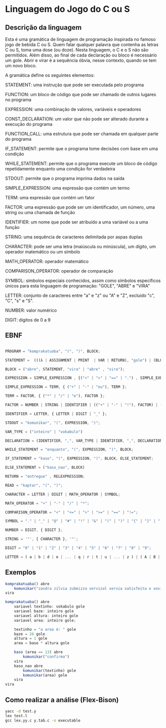 
# Linguagem do Jogo do C ou S

## Descrição da linguagem

Esta é uma gramática de linguagem de programação inspirada no famoso jogo de bebida C ou S. Quem falar qualquer palavra que contenha as letras C ou S, toma uma dose (ou doze). Nesta linguagem, o C e o S não são permitidos. 
Além disso, ao final de cada declaração ou bloco é necessário um gole. Abrir e virar é a sequência óbvia, nesse contexto, quando se tem um novo bloco.

A gramática define os seguintes elementos:

STATEMENT: uma instrução que pode ser executada pelo programa

FUNCTION: um bloco de código que pode ser chamado de outros lugares no programa

EXPRESSION: uma combinação de valores, variáveis e operadores

CONST_DECLARATION: um valor que não pode ser alterado durante a execução do programa

FUNCTION_CALL: uma estrutura que pode ser chamada em qualquer parte do programa

IF_STATEMENT: permite que o programa tome decisões com base em uma condição

WHILE_STATEMENT: permite que o programa execute um bloco de código repetidamente enquanto uma condição for verdadeira

STDOUT: permite que o programa imprima dados na saída

SIMPLE_EXPRESSION: uma expressão que contém um termo

TERM: uma expressão que contém um fator

FACTOR: uma expressão que pode ser um identificador, um número, uma string ou uma chamada de função

IDENTIFIER: um nome que pode ser atribuído a uma variável ou a uma função

STRING: uma sequência de caracteres delimitada por aspas duplas

CHARACTER: pode ser uma letra (maiúscula ou minúscula), um dígito, um operador matemático ou um símbolo

MATH_OPERATOR: operador matemático

COMPARISON_OPERATOR: operador de comparação

SYMBOL: símbolos especiais conhecidos, assim como símbolos específicos únicos para esta linguagem de programação: "GOLE", "ABRE" e "VIRA"

LETTER: conjunto de caracteres entre "a" e "z" ou "A" e "Z", excluido "c", "C", "s" e "S".

NUMBER: valor numérico

DIGIT: dígitos de 0 a 9


## EBNF


```javaScript

PROGRAM = "komprakatuaba", "(", ")", BLOCK;

STATEMENT =  (((λ | ASSIGNMENT | PRINT  | VAR | RETURN), "gole") | (BLOCK | IF_STATEMENT | WHILE_STATEMENT));

BLOCK = ("abre", STATEMENT, "vira" | "abre" , "vira");

EXPRESSION = SIMPLE_EXPRESSION , {("<" | ">" | "==" | ".") , SIMPLE_EXPRESSION };

SIMPLE_EXPRESSION = TERM, { ("+" | "-" | "ou"), TERM };

TERM = FACTOR, { ("*" | "/" | "e"), FACTOR };

FACTOR = NUMBER | STRING | IDENTIFIER | (("+" | "-" | "!"), FACTOR) | ("(", EXPRESSION, ")") | READ;

IDENTIFIER = LETTER, { LETTER | DIGIT | "_" };

STDOUT = "komunikar", "(", EXPRESSION, ")";

VAR_TYPE = ("inteiro" | "vokabulo")

DECLARATION = (IDENTIFIER, ",", VAR_TYPE | IDENTIFIER, ",", DECLARATION)

WHILE_STATEMENT = "enquanto", "(", EXPRESSION, ")", BLOCK;

IF_STATEMENT = "kaso", "(", EXPRESSION, ")", BLOCK, ELSE_STATEMENT;

ELSE_STATEMENT = ("kaso_nao", BLOCK)

RETURN = "entregue" , RELEXPRESSION;

READ = "kaptar", "(", ")";

CHARACTER = LETTER | DIGIT | MATH_OPERATOR | SYMBOL;

MATH_OPERATOR = "+" | "-" | "/" | "*";

COMPARISON_OPERATOR = "<" | "<=" | ">" | ">=" | "==" | "!=";

SYMBOL = "." | "_" | "@" | "#" | "!" | "&" | "(" | ")" | "{" | "}" | "[" | "]";

NUMBER = DIGIT, { DIGIT };

STRING = '"', { CHARACTER }, '"';

DIGIT = "0" | "1" | "2" | "3" | "4" | "5" | "6" | "7" | "8" | "9";

LETTER = ( a | b | d | e | ... | q | r | t | u | ... | z ) | ( A | B | D | E | ... | Q | R | T | U | ... | Z );

```

## Exemplos

```javaScript
komprakatuaba() abre
    komunikar("zandra zilvia zubmizza xervizal xervia xatixfeita o xovina xinhozinho xebaztião") gole
vira
```

```javaScript
komprakatuaba() abre
    variavel textinho: vokabulo gole
    variavel baze: inteiro gole
    variavel altura: inteiro gole
    variavel area: inteiro gole;

    textinho = "a area é: " gole
    baze = 26 gole
    altura = 1 gole
    area = base * altura gole

    kaso (area == 13) abre
        komunikar("confirma")
    vira
    kaso_nao abre
        komunikar(textinho) gole
        komunikar(area) gole
    vira
vira

```

## Como realizar a análise (Flex-Bison)

```cmd
yacc -d test.y
lex test.l
gcc lex.yy.c y.tab.c -o executable
```
